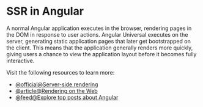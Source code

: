 # SSR in Angular

A normal Angular application executes in the browser, rendering pages in the DOM in response to user actions. Angular Universal executes on the server, generating static application pages that later get bootstrapped on the client. This means that the application generally renders more quickly, giving users a chance to view the application layout before it becomes fully interactive.

Visit the following resources to learn more:

- [@official@Server-side rendering](https://angular.dev/guide/ssr)
- [@article@Rendering on the Web](https://web.dev/rendering-on-the-web/)
- [@feed@Explore top posts about Angular](https://app.daily.dev/tags/angular?ref=roadmapsh)
